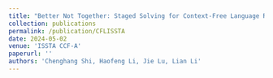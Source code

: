 ```yaml
---
title: "Better Not Together: Staged Solving for Context-Free Language Reachability"
collection: publications
permalink: /publication/CFLISSTA
date: 2024-05-02
venue: 'ISSTA CCF-A'
paperurl: ''
authors: 'Chenghang Shi, Haofeng Li, Jie Lu, Lian Li'
---
```

